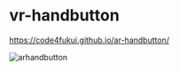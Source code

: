 # vr-handbutton
 
https://code4fukui.github.io/ar-handbutton/

![arhandbutton](https://user-images.githubusercontent.com/1715217/217684835-e63a0186-4468-45d6-bc56-881443672f2d.jpg)
